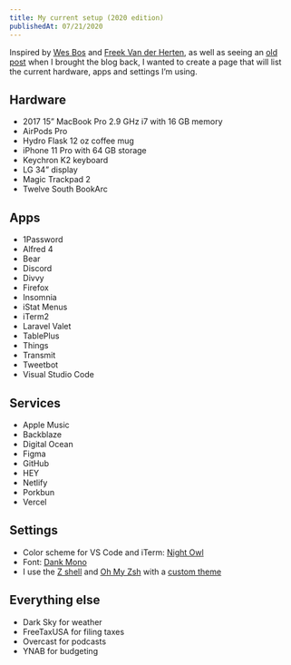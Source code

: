 ```yaml
---
title: My current setup (2020 edition)
publishedAt: 07/21/2020
---
```

Inspired by [Wes Bos](https://wesbos.com/uses) and [Freek Van der Herten](https://freek.dev/uses), as well as seeing an [old post](https://kenton.glass/articles/tools-of-the-trade) when I brought the blog back, I wanted to create a page that will list the current hardware, apps and settings I’m using.

## Hardware
* 2017 15” MacBook Pro 2.9 GHz i7 with 16 GB memory
* AirPods Pro
* Hydro Flask 12 oz coffee mug
* iPhone 11 Pro with 64 GB storage
* Keychron K2 keyboard
* LG 34” display
* Magic Trackpad 2
* Twelve South BookArc

## Apps
* 1Password
* Alfred 4
* Bear
* Discord
* Divvy
* Firefox
* Insomnia
* iStat Menus
* iTerm2
* Laravel Valet
* TablePlus
* Things
* Transmit
* Tweetbot
* Visual Studio Code

## Services
* Apple Music
* Backblaze
* Digital Ocean
* Figma
* GitHub
* HEY
* Netlify
* Porkbun
* Vercel

## Settings
* Color scheme for VS Code and iTerm: [Night Owl](https://marketplace.visualstudio.com/items?itemName=sdras.night-owl)
* Font: [Dank Mono](https://dank.sh)
* I use the [Z shell](https://en.wikipedia.org/wiki/Z_shell) and [Oh My Zsh](https://ohmyz.sh) with a [custom theme](https://github.com/notnek/zsh-theme)

## Everything else
* Dark Sky for weather
* FreeTaxUSA for filing taxes
* Overcast for podcasts
* YNAB for budgeting
